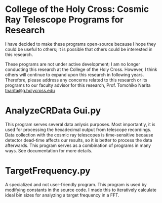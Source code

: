 # College of the Holy Cross: Cosmic Ray Telescope Programs for Research

I have decided to make these programs open-source because I hope they could be useful to others; 
it is possible that others could be interested in this research.

These programs are not under active development; I am no longer conducting this research at
the College of the Holy Cross. However, I think others will continue to expand upon this research
in following years. Therefore, please address any concerns related to this research
or its programs to our faculty advisor for this research, Prof. Tomohiko Narita tnarita@g.holycross.edu

# AnalyzeCRData Gui.py
This program serves several data anlysis purposes. Most importantly, it is used for processing the hexadecimal output
from telescope recordings. Data collection with the cosmic ray telescopes is time-sensitive because detector dead-time affects our results, so it is better to process the data afterwards. This program serves as a combination of programs in many ways. See documentation for more details.

# TargetFrequency.py
A specialized and not user-friendly program. This program is used by modifying constants in the source code. I made this to iteratively calculate ideal bin sizes for analyzing a target frequency in a FFT. 
